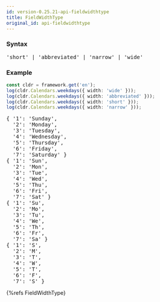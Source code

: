 ```yaml
---
id: version-0.25.21-api-fieldwidthtype
title: FieldWidthType
original_id: api-fieldwidthtype
---
```


### Syntax

<pre class="syntax">
'short' | 'abbreviated' | 'narrow' | 'wide'
</pre>

### Example

```typescript
const cldr = framework.get('en');
log(cldr.Calendars.weekdays({ width: 'wide' }));
log(cldr.Calendars.weekdays({ width: 'abbreviated' }));
log(cldr.Calendars.weekdays({ width: 'short' }));
log(cldr.Calendars.weekdays({ width: 'narrow' }));
```
<pre class="output">
{ '1': 'Sunday',
  '2': 'Monday',
  '3': 'Tuesday',
  '4': 'Wednesday',
  '5': 'Thursday',
  '6': 'Friday',
  '7': 'Saturday' }
{ '1': 'Sun',
  '2': 'Mon',
  '3': 'Tue',
  '4': 'Wed',
  '5': 'Thu',
  '6': 'Fri',
  '7': 'Sat' }
{ '1': 'Su',
  '2': 'Mo',
  '3': 'Tu',
  '4': 'We',
  '5': 'Th',
  '6': 'Fr',
  '7': 'Sa' }
{ '1': 'S',
  '2': 'M',
  '3': 'T',
  '4': 'W',
  '5': 'T',
  '6': 'F',
  '7': 'S' }
</pre>


{%refs FieldWidthType}
